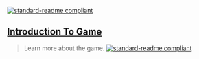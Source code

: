[![standard-readme compliant](https://img.shields.io/badge/Return_To-Previous_Page-blueviolet.svg?style=flat-square?size=100)](../main.md)

## [Introduction To Game](./Intro.md)
> Learn more about the game. [![standard-readme compliant](https://img.shields.io/badge/Click-Me-blueviolet.svg?style=flat-square?size=100)](./Intro.md)
